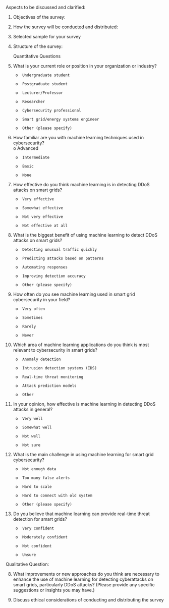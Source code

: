 Aspects to be discussed and clarified:
1.	Objectives of the survey:
   
3.	How the survey will be conducted and distributed:
4.	Selected sample for your survey
5.	Structure of the survey:
   
     Quantitative Questions

    
1.	What is your current role or position in your organization or industry?

         
         o	Undergraduate student
         
         o	Postgraduate student
         
         o	Lecturer/Professor
         
         o	Researcher
         
         o	Cybersecurity professional
         
         o	Smart grid/energy systems engineer
         
         o	Other (please specify)
           	

2.	How familiar are you with machine learning techniques used in cybersecurity?          
         o	Advanced
         
         o	Intermediate
         
         o	Basic
         
         o	None
  
3.	How effective do you think machine learning is in detecting DDoS attacks on smart grids?
         
         o	Very effective
         
         o	Somewhat effective         
         
         o	Not very effective
         
         o	Not effective at all
            
4.	What is the biggest benefit of using machine learning to detect DDoS attacks on smart grids?   
          
         o	Detecting unusual traffic quickly
         
         o	Predicting attacks based on patterns
         
         o	Automating responses
         
         o	Improving detection accuracy
         
         o	Other (please specify)

      
5.	How often do you see machine learning used in smart grid cybersecurity in your field?
               
         o	Very often
         
         o	Sometimes
         
         o	Rarely
         
         o	Never
            
6.	Which area of machine learning applications do you think is most relevant to cybersecurity in smart grids?  

         o	Anomaly detection
         
         o	Intrusion detection systems (IDS)
         
         o	Real-time threat monitoring
         
         o	Attack prediction models
         
         o	Other
            
7.	In your opinion, how effective is machine learning in detecting DDoS attacks in general?
	
         o	Very well
         
         o	Somewhat well
         
         o	Not well
         
         o	Not sure

8.	What is the main challenge in using machine learning for smart grid cybersecurity?

         o	Not enough data
         
         o	Too many false alerts
         
         o	Hard to scale
         
         o	Hard to connect with old system
         
         o	Other (please specify)
                   
9.	Do you believe that machine learning can provide real-time threat detection for smart grids?
                  	
         o	Very confident
         
         o	Moderately confident
         
         o	Not confident
         
         o	Unsure

   
   Qualitative Question:
   
   8.	What improvements or new approaches do you think are necessary to enhance the use of machine learning for detecting cyberattacks 
       on smart grids, particularly DDoS attacks?
   (Please provide any specific suggestions or insights you may have.)

7.	Discuss ethical considerations of conducting and distributing the survey
